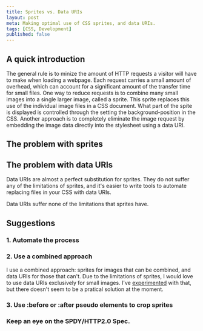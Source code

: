 ```yaml
---
title: Sprites vs. Data URIs
layout: post
meta: Making optimal use of CSS sprites, and data URIs.
tags: [CSS, Development]
published: false
---
```


## A quick introduction

The general rule is to minize the amount of HTTP requests a visitor will have to make when loading a webpage. Each request carries a small amount of overhead, which can account for a significant amount of the transfer time for small files.  One way to reduce requests is to combine many small images into a single larger image, called a sprite.  This sprite replaces this use of the individual image files in a CSS document.  What part of the spite is displayed is controlled through the setting the background-position in the CSS.  Another approach is to completely eliminate the image request by embedding the image data directly into the stylesheet using a data URI.

## The problem with sprites



## The problem with data URIs

Data URIs are almost a perfect substitution for sprites.  They do not suffer any of the limitations of sprites, and it's easier to write tools to automate replacing files in your CSS with data URIs.

Data URIs suffer none of the limitations that sprites have.

## Suggestions

### 1. Automate the process

### 2. Use a combined approach

I use a combined approach: sprites for images that can be combined, and data URIs for those that can't. 
Due to the limitations of sprites, I would love to use data URIs exclusively for small images. 
I've [experimented]() with that, but there doesn't seem to be a pratical solution at the moment.

### 3. Use :before or :after pseudo elements to crop sprites


### Keep an eye on the SPDY/HTTP2.0 Spec.
